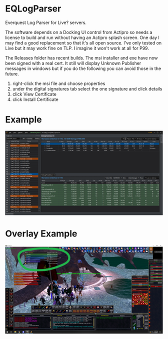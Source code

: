 # EQLogParser
Everquest Log Parser for Live? servers. 

The software depends on a Docking UI control from Actipro so needs a license to build
and run without having an Actipro splash screen. One day I may find a good replacement
so that it's all open source. I've only tested on Live but it may work fine on TLP.
I imagine it won't work at all for P99.

The Releases folder has recent builds. The msi installer and exe have now been signed with a real cert. It still will display Unknown Publisher messages in windows but if you do the following you can avoid those in the future.

1. right-click the msi file and choose properties
2. under the digital signatures tab select the one signature and click details
3. click View Certificate
4. click Install Certificate

# Example
![Parser](./examples/example1.png)

# Overlay Example
![Overlay](./examples/example2.png)

